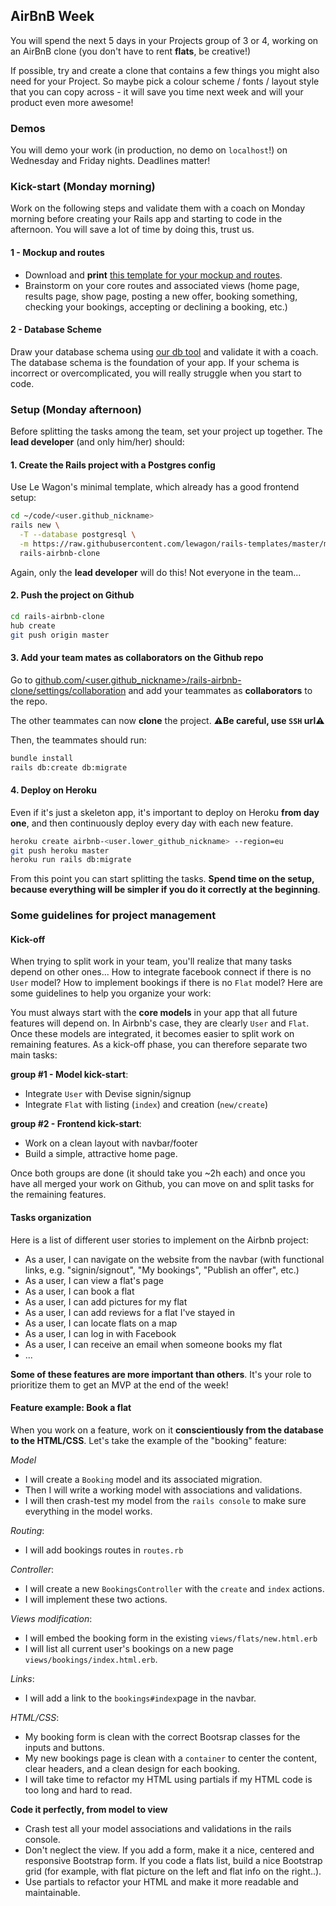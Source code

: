## AirBnB Week

You will spend the next 5 days in your Projects group of 3 or 4, working on an AirBnB clone (you don't have to rent **flats**, be creative!)

If possible, try and create a clone that contains a few things you might also need for your Project. So maybe pick a colour scheme / fonts / layout style that you can copy across - it will save you time next week and will your product even more awesome!

### Demos

You will demo your work (in production, no demo on `localhost`!) on Wednesday and Friday nights. Deadlines matter!

### Kick-start (Monday morning)

Work on the following steps and validate them with a coach on Monday morning before creating your Rails app and starting to code in the afternoon. You will save a lot of time by doing this, trust us.

#### 1 - Mockup and routes

- Download and **print** [this template for your mockup and routes](https://github.com/lewagon/fullstack-images/raw/master/rails/rails-user-stories.pdf).
- Brainstorm on your core routes and associated views (home page, results page, show page, posting a new offer, booking something, checking your bookings, accepting or declining a booking, etc.)

#### 2 - Database Scheme

Draw your database schema using [our db tool](http://db.lewagon.org/) and validate it with a coach. The database schema is the foundation of your app. If your schema is incorrect or overcomplicated, you will really struggle when you start to code.

### Setup (Monday afternoon)

Before splitting the tasks among the team, set your project up together. The **lead developer** (and only him/her) should:

#### 1. Create the Rails project with a Postgres config

Use Le Wagon's minimal template, which already has a good frontend setup:

```bash
cd ~/code/<user.github_nickname>
rails new \
  -T --database postgresql \
  -m https://raw.githubusercontent.com/lewagon/rails-templates/master/minimal.rb \
  rails-airbnb-clone
```

Again, only the **lead developer** will do this! Not everyone in the team...

#### 2. Push the project on Github

```bash
cd rails-airbnb-clone
hub create
git push origin master
```

#### 3. Add your team mates as collaborators on the Github repo

Go to [github.com/<user.github_nickname>/rails-airbnb-clone/settings/collaboration](https://github.com/<user.github_nickname>/rails-airbnb-clone/settings/collaboration) and add your teammates as **collaborators** to the repo.

The other teammates can now **clone** the project. ⚠️**Be careful, use `SSH` url**⚠️

Then, the teammates should run:

```bash
bundle install
rails db:create db:migrate
```

#### 4. Deploy on Heroku

Even if it's just a skeleton app, it's important to deploy on Heroku **from day one**, and then continuously deploy every day with each new feature.

```bash
heroku create airbnb-<user.lower_github_nickname> --region=eu
git push heroku master
heroku run rails db:migrate
```

From this point you can start splitting the tasks. **Spend time on the setup, because everything will be simpler if you do it correctly at the beginning**.

### Some guidelines for project management

#### Kick-off

When trying to split work in your team, you'll realize that many tasks depend on other ones... How to integrate facebook connect if there is no `User` model? How to implement bookings if there is no `Flat` model? Here are some guidelines to help you organize your work:

You must always start with the **core models** in your app that all future features will depend on. In Airbnb's case, they are clearly `User` and `Flat`. Once these models are integrated, it becomes easier to split work on remaining features. As a kick-off phase, you can therefore separate two main tasks:

**group #1 - Model kick-start**:
- Integrate `User` with Devise signin/signup
- Integrate `Flat` with listing (`index`) and creation (`new/create`)

**group #2 - Frontend kick-start**:
- Work on a clean layout with navbar/footer
- Build a simple, attractive home page.

Once both groups are done (it should take you ~2h each) and once you have all merged your work on Github, you can move on and split tasks for the remaining features.

#### Tasks organization

Here is a list of different user stories to implement on the Airbnb project:

- As a user, I can navigate on the website from the navbar (with functional links, e.g. "signin/signout", "My bookings", "Publish an offer", etc.)
- As a user, I can view a flat's page
- As a user, I can book a flat
- As a user, I can add pictures for my flat
- As a user, I can add reviews for a flat I've stayed in
- As a user, I can locate flats on a map
- As a user, I can log in with Facebook
- As a user, I can receive an email when someone books my flat
- ...

**Some of these features are more important than others**. It's your role to prioritize them to get an MVP at the end of the week!

#### Feature example: Book a flat

When you work on a feature, work on it **conscientiously from the database to the HTML/CSS**. Let's take the example of the "booking" feature:

*Model*
- I will create a `Booking` model and its associated migration.
- Then I will write a working model with associations and validations.
- I will then crash-test my model from the `rails console` to make sure everything in the model works.

*Routing*:
- I will add bookings routes in `routes.rb`

*Controller*:
- I will create a new `BookingsController` with the `create` and `index` actions.
- I will implement these two actions.

*Views modification*:
- I will embed the booking form in the existing `views/flats/new.html.erb`
- I will list all current user's bookings on a new page `views/bookings/index.html.erb`.

*Links*:
- I will add a link to the `bookings#index`page in the navbar.

*HTML/CSS*:
- My booking form is clean with the correct Bootsrap classes for the inputs and buttons.
- My new bookings page is clean with a `container` to center the content, clear headers, and a clean design for each booking.
- I will take time to refactor my HTML using partials if my HTML code is too long and hard to read.

**Code it perfectly, from model to view**

- Crash test all your model associations and validations in the rails console.
- Don't neglect the view. If you add a form, make it a nice, centered and responsive Bootstrap form. If you code a flats list, build a nice Bootstrap grid (for example, with flat picture on the left and flat info on the right..).
- Use partials to refactor your HTML and make it more readable and maintainable.
